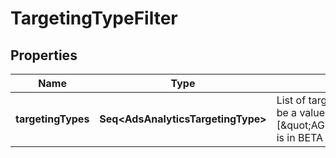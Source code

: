 

# TargetingTypeFilter


## Properties

Name | Type | Description | Notes
------------ | ------------- | ------------- | -------------
**targetingTypes** | **Seq&lt;AdsAnalyticsTargetingType&gt;** | List of targeting types. Requires &#x60;level&#x60; to be a value ending in &#x60;_TARGETING&#x60;. [\&quot;AGE_BUCKET_AND_GENDER\&quot;] is in BETA and not yet available to all users. |  [optional]



